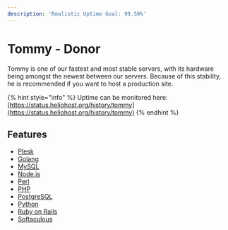 ```yaml
---
description: 'Realistic Uptime Goal: 99.50%'
---
```


# Tommy - Donor

Tommy is one of our fastest and most stable servers, with its hardware being amongst the newest between our servers. Because of this stability, he is recommended if you want to host a production site.

{% hint style="info" %}
Uptime can be monitored here: [https://status.heliohost.org/history/tommy](https://status.heliohost.org/history/tommy)
{% endhint %}

## Features

* [Plesk](../../features/plesk.md)
* [Golang](../../tutorials/golang.md)
* [MySQL](../../management/mysql.md)
* [Node.js](../../tutorials/node.js)
* [Perl](../../tutorials/perl.md)
* [PHP](../../features/php.md)
* [PostgreSQL](../../features/postgresql.md)
* [Python](../../features/python.md)
* [Ruby on Rails](../../tutorials/ror.md)
* [Softaculous](../../features/softaculous.md)
